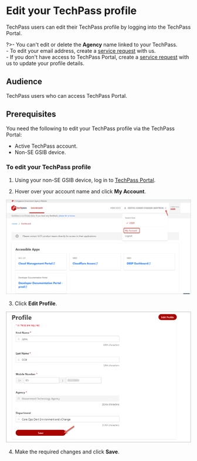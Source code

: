 # Edit your TechPass profile

TechPass users can edit their TechPass profile by logging into the TechPass Portal.

?>- You can't edit or delete the **Agency** name linked to your TechPass.<br>- To edit your email address, create a [service request](https://go.gov.sg/seed-techpass-support) with us.<br>- If you don't have access to TechPass Portal, create a [service request](https://go.gov.sg/seed-techpass-support) with us to update your profile details.
 

## Audience

TechPass users who can access TechPass Portal.

## Prerequisites

You need the following to edit your TechPass profile via the TechPass Portal:

- Active TechPass account.
- Non-SE GSIB device.

### To edit your TechPass profile

1. Using your non-SE GSIB device, log in to [TechPass Portal](https://portal.techpass.gov.sg).

2. Hover over your account name and click **My Account**.

![view-account](assets/images/onboarding/po-non-se/view-account-or-profile.png)

3. Click **Edit Profile**.

![edit-account](assets/images/onboarding/po-non-se/edit-profile-new.png)

4. Make the required changes and click **Save**.

